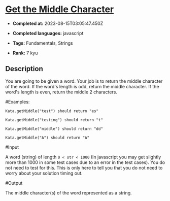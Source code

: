 # [Get the Middle Character](https://www.codewars.com/kata/56747fd5cb988479af000028)

- **Completed at:** 2023-08-15T03:05:47.450Z

- **Completed languages:** javascript

- **Tags:** Fundamentals, Strings

- **Rank:** 7 kyu

## Description

You are going to be given a word. Your job is to return the middle character of the word. If the word's length is odd, return the middle character. If the word's length is even, return the middle 2 characters.

#Examples:

```
Kata.getMiddle("test") should return "es"

Kata.getMiddle("testing") should return "t"

Kata.getMiddle("middle") should return "dd"

Kata.getMiddle("A") should return "A"

```



#Input

A word (string) of length `0 < str < 1000` (In javascript you may get slightly more than 1000 in some test cases due to an error in the test cases). You do not need to test for this. This is only here to tell you that you do not need to worry about your solution timing out.


#Output

The middle character(s) of the word represented as a string. 
